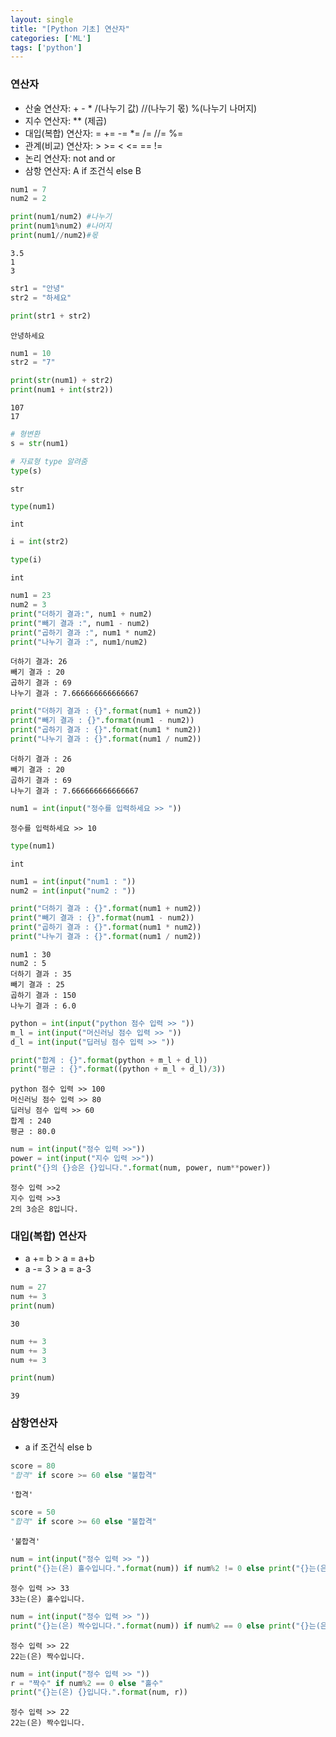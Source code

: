 ```yaml
---
layout: single
title: "[Python 기초] 연산자"
categories: ['ML']
tags: ['python']
---
```


### 연산자
- 산술 연산자: + - * /(나누기 값) //(나누기 몫) %(나누기 나머지)
- 지수 연산자: ** (제곱)
- 대입(복합) 연산자: = += -= *= /= //= %=
- 관계(비교) 연산자: > >= < <= == !=
- 논리 연산자: not and or
- 삼항 연산자: A if 조건식 else B 


```python
num1 = 7
num2 = 2

print(num1/num2) #나누기
print(num1%num2) #나머지
print(num1//num2)#몫
```

    3.5
    1
    3
    


```python
str1 = "안녕"
str2 = "하세요"

print(str1 + str2)
```

    안녕하세요
    


```python
num1 = 10
str2 = "7"

print(str(num1) + str2)
print(num1 + int(str2))
```

    107
    17
    


```python
# 형변환
s = str(num1)
```


```python
# 자료형 type 알려줌
type(s)
```




    str




```python
type(num1)
```




    int




```python
i = int(str2)
```


```python
type(i)
```




    int




```python
num1 = 23
num2 = 3
print("더하기 결과:", num1 + num2)
print("빼기 결과 :", num1 - num2)
print("곱하기 결과 :", num1 * num2)
print("나누기 결과 :", num1/num2)
```

    더하기 결과: 26
    빼기 결과 : 20
    곱하기 결과 : 69
    나누기 결과 : 7.666666666666667
    


```python
print("더하기 결과 : {}".format(num1 + num2))
print("빼기 결과 : {}".format(num1 - num2))
print("곱하기 결과 : {}".format(num1 * num2))
print("나누기 결과 : {}".format(num1 / num2))
```

    더하기 결과 : 26
    빼기 결과 : 20
    곱하기 결과 : 69
    나누기 결과 : 7.666666666666667
    


```python
num1 = int(input("정수를 입력하세요 >> "))
```

    정수를 입력하세요 >> 10
    


```python
type(num1)
```




    int




```python
num1 = int(input("num1 : "))
num2 = int(input("num2 : "))

print("더하기 결과 : {}".format(num1 + num2))
print("빼기 결과 : {}".format(num1 - num2))
print("곱하기 결과 : {}".format(num1 * num2))
print("나누기 결과 : {}".format(num1 / num2))
```

    num1 : 30
    num2 : 5
    더하기 결과 : 35
    빼기 결과 : 25
    곱하기 결과 : 150
    나누기 결과 : 6.0
    


```python
python = int(input("python 점수 입력 >> "))
m_l = int(input("머신러닝 점수 입력 >> "))
d_l = int(input("딥러닝 점수 입력 >> "))

print("합계 : {}".format(python + m_l + d_l))
print("평균 : {}".format((python + m_l + d_l)/3))
```

    python 점수 입력 >> 100
    머신러닝 점수 입력 >> 80
    딥러닝 점수 입력 >> 60
    합계 : 240
    평균 : 80.0
    


```python
num = int(input("정수 입력 >>"))
power = int(input("지수 입력 >>"))
print("{}의 {}승은 {}입니다.".format(num, power, num**power))
```

    정수 입력 >>2
    지수 입력 >>3
    2의 3승은 8입니다.
    

### 대입(복합) 연산자
- a += b > a = a+b
- a -= 3 > a = a-3 


```python
num = 27
num += 3
print(num)
```

    30
    


```python
num += 3
num += 3
num += 3

print(num)
```

    39
    

### 삼항연산자
-  a if 조건식 else b


```python
score = 80
"합격" if score >= 60 else "불합격"
```




    '합격'




```python
score = 50
"합격" if score >= 60 else "불합격"
```




    '불합격'




```python
num = int(input("정수 입력 >> "))
print("{}는(은) 홀수입니다.".format(num)) if num%2 != 0 else print("{}는(은) 짝수입니다.".format(num))
```

    정수 입력 >> 33
    33는(은) 홀수입니다.
    


```python
num = int(input("정수 입력 >> "))
print("{}는(은) 짝수입니다.".format(num)) if num%2 == 0 else print("{}는(은) 홀수입니다.".format(num))
```

    정수 입력 >> 22
    22는(은) 짝수입니다.
    


```python
num = int(input("정수 입력 >> "))
r = "짝수" if num%2 == 0 else "홀수"
print("{}는(은) {}입니다.".format(num, r))
```

    정수 입력 >> 22
    22는(은) 짝수입니다.
    


```python

```
